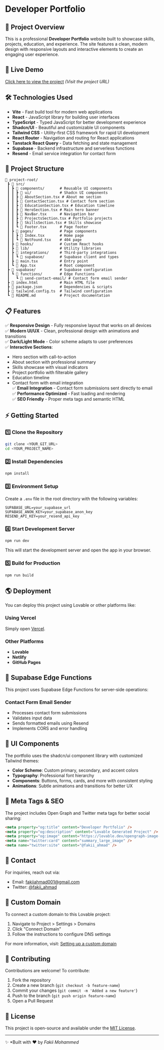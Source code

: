 
# Developer Portfolio

## 📌 Project Overview

This is a professional **Developer Portfolio** website built to showcase skills, projects, education, and experience. The site features a clean, modern design with responsive layouts and interactive elements to create an engaging user experience.

## 🚀 Live Demo

[Click here to view the project](https://developer-portfolio-five-dusky.vercel.app/) *(Visit the project URL)*

## 🛠️ Technologies Used

- **Vite** - Fast build tool for modern web applications
- **React** - JavaScript library for building user interfaces
- **TypeScript** - Typed JavaScript for better development experience
- **Shadcn/UI** - Beautiful and customizable UI components
- **Tailwind CSS** - Utility-first CSS framework for rapid UI development
- **React Router** - Navigation and routing for React applications
- **Tanstack React Query** - Data fetching and state management
- **Supabase** - Backend infrastructure and serverless functions
- **Resend** - Email service integration for contact form

## 📂 Project Structure

```
📁 project-root/
 ┣ 📂 src/
 ┃ ┣ 📂 components/       # Reusable UI components
 ┃ ┃ ┣ 📂 ui/             # Shadcn UI components
 ┃ ┃ ┣ 📜 AboutSection.tsx # About me section
 ┃ ┃ ┣ 📜 ContactSection.tsx # Contact form section
 ┃ ┃ ┣ 📜 EducationSection.tsx # Education timeline
 ┃ ┃ ┣ 📜 HeroSection.tsx # Main hero banner
 ┃ ┃ ┣ 📜 NavBar.tsx      # Navigation bar
 ┃ ┃ ┣ 📜 ProjectsSection.tsx # Portfolio projects
 ┃ ┃ ┣ 📜 SkillsSection.tsx # Skills showcase
 ┃ ┃ ┗ 📜 Footer.tsx      # Page footer
 ┃ ┣ 📂 pages/            # Page components
 ┃ ┃ ┣ 📜 Index.tsx       # Home page
 ┃ ┃ ┗ 📜 NotFound.tsx    # 404 page
 ┃ ┣ 📂 hooks/            # Custom React hooks
 ┃ ┣ 📂 lib/              # Utility libraries
 ┃ ┣ 📂 integrations/     # Third-party integrations
 ┃ ┃ ┗ 📂 supabase/       # Supabase client and types
 ┃ ┣ 📜 main.tsx          # Entry point
 ┃ ┗ 📜 App.tsx           # Root component
 ┣ 📂 supabase/           # Supabase configuration
 ┃ ┗ 📂 functions/        # Edge Functions
 ┃   ┗ 📂 send-contact-email/ # Contact form email sender
 ┣ 📜 index.html          # Main HTML file
 ┣ 📜 package.json        # Dependencies & scripts
 ┣ 📜 tailwind.config.ts  # Tailwind configuration
 ┗ 📜 README.md           # Project documentation
```

## 📋 Features

✅ **Responsive Design** - Fully responsive layout that works on all devices  
✅ **Modern UI/UX** - Clean, professional design with animations and transitions  
✅ **Dark/Light Mode** - Color scheme adapts to user preferences  
✅ **Interactive Sections**:  
   - Hero section with call-to-action
   - About section with professional summary
   - Skills showcase with visual indicators
   - Project portfolio with filterable gallery
   - Education timeline
   - Contact form with email integration  
✅ **Email Integration** - Contact form submissions sent directly to email  
✅ **Performance Optimized** - Fast loading and rendering  
✅ **SEO Friendly** - Proper meta tags and semantic HTML  

## ⚡ Getting Started

### 1️⃣ Clone the Repository

```sh
git clone <YOUR_GIT_URL>
cd <YOUR_PROJECT_NAME>
```

### 2️⃣ Install Dependencies

```sh
npm install
```

### 3️⃣ Environment Setup

Create a `.env` file in the root directory with the following variables:

```
SUPABASE_URL=your_supabase_url
SUPABASE_ANON_KEY=your_supabase_anon_key
RESEND_API_KEY=your_resend_api_key
```

### 4️⃣ Start Development Server

```sh
npm run dev
```

This will start the development server and open the app in your browser.

### 5️⃣ Build for Production

```sh
npm run build
```

## 🌎 Deployment

You can deploy this project using Lovable or other platforms like:

### Using Vercel
Simply open [Vercel](https://developer-portfolio-five-dusky.vercel.app/).

### Other Platforms
- **Lovable**
- **Netlify**
- **GitHub Pages**

## 🔄 Supabase Edge Functions

This project uses Supabase Edge Functions for server-side operations:

### Contact Form Email Sender
- Processes contact form submissions
- Validates input data
- Sends formatted emails using Resend
- Implements CORS and error handling

## 🎨 UI Components

The portfolio uses the shadcn/ui component library with customized Tailwind themes:

- **Color Scheme**: Custom primary, secondary, and accent colors
- **Typography**: Professional font hierarchy
- **Components**: Buttons, forms, cards, and more with consistent styling
- **Animations**: Subtle animations and transitions for better UX

## 🔗 Meta Tags & SEO

The project includes Open Graph and Twitter meta tags for better social sharing:

```html
<meta property="og:title" content="Developer Portfolio" />
<meta property="og:description" content="Lovable Generated Project" />
<meta property="og:image" content="https://lovable.dev/opengraph-image-p98pqg.png" />
<meta name="twitter:card" content="summary_large_image" />
<meta name="twitter:site" content="@fakii_ahmad" />
```

## 📱 Contact

For inquiries, reach out via:

- Email: [fakiiahmad001@gmail.com](mailto:fakiiahmad001@gmail.com)
- Twitter: [@fakii_ahmad](https://twitter.com/fakii_ahmad)

## 📝 Custom Domain

To connect a custom domain to this Lovable project:

1. Navigate to Project > Settings > Domains
2. Click "Connect Domain"
3. Follow the instructions to configure DNS settings

For more information, visit: [Setting up a custom domain](https://docs.lovable.dev/tips-tricks/custom-domain#step-by-step-guide)

## 🤝 Contributing

Contributions are welcome! To contribute:

1. Fork the repository
2. Create a new branch (`git checkout -b feature-name`)
3. Commit your changes (`git commit -m 'Added a new feature'`)
4. Push to the branch (`git push origin feature-name`)
5. Open a Pull Request

## 📜 License

This project is open-source and available under the [MIT License](LICENSE).

---
✨ *Built with ❤️ by *Fakii Mohammed*
